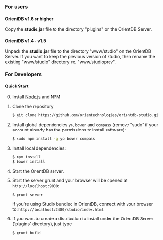 ### For users
#### OrientDB v1.6 or higher

Copy the **studio.jar** file to the directory "plugins" on the OrientDB Server.

#### OrientDB v1.4 - v1.5

Unpack the **studio.jar** file to the directory "www/studio" on the OrientDB Server. If you want to keep the previous version of studio, then rename the existing "www/studio" directory ex. "www/studioprev".

### For Developers

#### Quick Start

0. Install [Node.js](http://nodejs.org/) and NPM 

1. Clone the repository:

    ```bash
    $ git clone https://github.com/orientechnologies/orientdb-studio.git
    ```

2. Install global dependencies `yo`, `bower` and `compass` (remove "sudo" if your account already has the permissions to install software):

    ```bash
    $ sudo npm install -g yo bower compass
    ```

3. Install local dependencies:

    ```bash
    $ npm install
    $ bower install
    ```

4. Start the OrientDB server.


5. Start the server grunt and your browser will be opened at `http://localhost:9000`:

    ```bash
	$ grunt server
    ```

   If you're using Studio bundled in OrientDB, connect with your browser to: `http://localhost:2480/studio/index.html`

6. If you want to create a distribution to install under the OrientDB Server ('plugins' directory), just type:

    ```bash
	$ grunt build
    ```